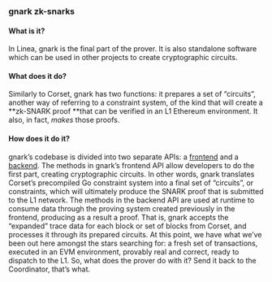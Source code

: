 
### gnark zk-snarks

#### What is it?

In Linea, gnark is the final part of the prover. It is also standalone software which can be used in other projects to create cryptographic circuits.

#### What does it do?

Similarly to Corset, gnark has two functions: it prepares a set of “circuits”, another way of referring to a constraint system, of the kind that will create a **zk-SNARK proof **that can be verified in an L1 Ethereum environment. It also, in fact, _makes_ those proofs.

#### How does it do it?

gnark’s codebase is divided into two separate APIs: a [frontend](https://pkg.go.dev/github.com/consensys/gnark/frontend) and a [backend](https://pkg.go.dev/github.com/consensys/gnark/backend). The methods in gnark’s frontend API allow developers to do the first part, creating cryptographic circuits. In other words, gnark translates Corset’s precompiled Go constraint system into a final set of “circuits”, or constraints, which will ultimately produce the SNARK proof that is submitted to the L1 network. The methods in the backend API are used at runtime to consume data through the proving system created previously in the frontend, producing as a result a proof. That is, gnark accepts the “expanded” trace data for each block or set of blocks from Corset, and processes it through its prepared circuits. At this point, we have what we’ve been out here amongst the stars searching for: a fresh set of transactions, executed in an EVM environment, provably real and correct, ready to dispatch to the L1. So, what does the prover do with it? Send it back to the Coordinator, that’s what.
